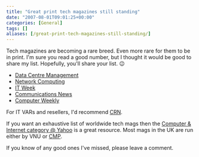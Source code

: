 ```yaml
---
title: "Great print tech magazines still standing"
date: "2007-08-01T09:01:25+00:00"
categories: [General]
tags: []
aliases: [/great-print-tech-magazines-still-standing/]
---
```


Tech magazines are becoming a rare breed. Even more rare for them to be in print. I'm sure you read a good number, but I thought it would be good to share my list. Hopefully, you'll share your list. :wink:
<ul>
	<li><a href="http://www.datacentremanagement.com/">Data Centre Management</a></li>
	<li><a href="http://www.networkcomputing.co.uk/">Network Computing</a></li>
	<li><a href="http://www.networkcomputing.co.uk/">IT Week</a></li>
	<li><a href="http://www.comnews.com/">Communications News</a></li>
	<li><a href="http://www.computerweekly.com/">Computer Weekly</a></li>
</ul>
For IT VARs and resellers, I'd recommend <a href="http://www.channelweb.co.uk/">CRN</a>.

If you want an exhaustive list of worldwide tech mags then the <a href="http://web.archive.org/web/20141122201525/https://dir.yahoo.com/computers_and_internet/news_and_media/magazines/">Computer & Internet category @ Yahoo</a> is a great resource. Most mags in the UK are run either by VNU or <a href="http://www.cmp.com/">CMP</a>.

If you know of any good ones I've missed, please leave a comment.
